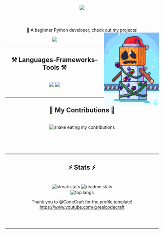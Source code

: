 <h1 align="center">
    <img src="https://readme-typing-svg.herokuapp.com/?font=Righteous&size=35&center=true&vCenter=true&width=500&height=70&duration=4000&lines=Hi+There!+👋;+I'm+Tewxx!" />
</h1>

<br/>

<div align="center">
 
 🔭 A beginner Python developer, check out my projects!
  <img align="right" alt="Enderman" width="180" src="https://github.com/Tewxx/Tewxx/blob/main/Fun Gif.gif" />
 </div>

<div align="center"> 
  <a href="mailto:pedro.sales.ytfutzloop@gmail.com">
    <img src="https://img.shields.io/badge/Gmail-333333?style=for-the-badge&logo=gmail&logoColor=red" />
  </a>
</div>

 <hr/>
 
<h2 align="center">⚒️ Languages-Frameworks-Tools ⚒️</h2>
<br/>
<div align="center">
    <img src="https://skillicons.dev/icons?i=vscode,github" />
    <img src="https://skillicons.dev/icons?i=python,javascript" /><br>
</div>

<br/>
<hr/>

<div align="center">
  <h2>🐍 My Contributions 🐍</h2>
  <br>
  <img alt="snake eating my contributions" src="https://raw.githubusercontent.com/Tewxx/Tewxx/output/github-contribution-grid-snake.svg" />
  
  <br/><br/><br/>
</div>

<hr/>

<h2 align="center">⚡ Stats ⚡</h2>
<br>
<div align=center>
  <img width=390 src="https://github-readme-streak-stats-Tewxx.vercel.app/?user=Tewxx&count_private=true&theme=react&border_radius=10" alt="streak stats"/>
  <img width=390 src="https://github-readme-stats-Tewxx.vercel.app/api?username=Tewxx&count_private=true&show_icons=true&theme=react&rank_icon=github&border_radius=10" alt="readme stats" />
  <br/>
  <img width=325 align="center" src="https://github-readme-stats-Tewxx.vercel.app/api/top-langs/?username=Tewxx&hide=HTML&langs_count=8&layout=compact&theme=react&border_radius=10&size_weight=0.5&count_weight=0.5&exclude_repo=github-readme-stats" alt="top langs" />
</div>

<div align="center">
 
 Thank you to @CodeCraft for the profile template!
 https://www.youtube.com/@realcodecraft
 
 </div>
<br/><br/>

<hr/>

<br/>

<br/>
